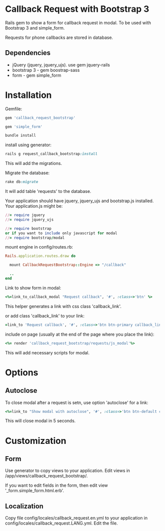 Callback Request with Bootstrap 3
=================================

Rails gem to show a form for callback request in modal.
To be used with Bootstrap 3 and simple_form.


Requests for phone callbacks are stored in database.


## Dependencies

* jQuery (jquery, jquery_ujs). use gem jquery-rails
* bootstrap 3 - gem boostrap-sass
* form - gem simple_form


# Installation

Gemfile:
```ruby
gem 'callback_request_bootstrap'

gem 'simple_form'
```

```ruby
bundle install
```

install using generator:
```ruby
rails g request_callback_bootstrap:install
```
This will add the migrations.

Migrate the database:
```ruby
rake db:migrate
```
It will add table 'requests' to the database.


Your application should have jquery, jquery_ujs and bootstrap.js installed.
Your application.js might be:
```ruby
//= require jquery
//= require jquery_ujs

//= require bootstrap
or if you want to include only javascript for modal
//= require bootstrap/modal

```

mount engine in config/routes.rb:
```ruby
Rails.application.routes.draw do

  mount CallbackRequestBootstrap::Engine => "/callback"

  ..
end

```

Link to show form in modal:
```ruby
<%=link_to_callback_modal "Request callback", '#', :class=>'btn' %>

```
This helper generates a link with css class 'callback_link'.

or add class 'callback_link' to your link:
```ruby
=link_to 'Request callback', '#', :class=>'btn btn-primary callback_link'
```

include on page (usually at the end of the page where you place the link):
```ruby
<%= render 'callback_request_bootstrap/requests/js_modal'%>
```
This will add necessary scripts for modal.


# Options

## Autoclose
To close modal after a request is setn, use option 'autoclose' for a link:
```ruby
<%=link_to "Show modal with autoclose", '#', :class=>'btn btn-default callback_link', :data=>{'autoclose'=>5} %>
```
This will close modal in 5 seconds.



# Customization

## Form

Use generator to copy views to your application.
Edit views in /app/views/callback_request_bootstrap/.

If you want to edit fields in the form, then edit view '_form.simple_form.html.erb'.


## Localization

 Copy file config/locales/callback_request.en.yml to your application in config/locales/callback_request.LANG.yml.
 Edit the file.